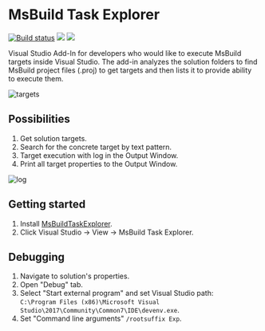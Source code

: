 # MsBuild Task Explorer

[![Build status](https://ci.appveyor.com/api/projects/status/aq6wyq5n3d6fn0p3?svg=true)](https://ci.appveyor.com/project/Serg046/msbuildtaskexplorer) [![](https://vsmarketplacebadge.apphb.com/version-short/saaseev.MsBuildTaskExplorer.svg)](https://marketplace.visualstudio.com/items?itemName=saaseev.MsBuildTaskExplorer) [![](https://vsmarketplacebadge.apphb.com/downloads-short/saaseev.MsBuildTaskExplorer.svg)](https://marketplace.visualstudio.com/items?itemName=saaseev.MsBuildTaskExplorer)

Visual Studio Add-In for developers who would like to execute MsBuild targets inside Visual Studio.
The add-in analyzes the solution folders to find MsBuild project files (.proj) to get targets and then lists it to provide ability to execute them.

![targets](https://i.imgur.com/rX79jVa.png)

## Possibilities
1. Get solution targets.
2. Search for the concrete target by text pattern.
3. Target execution with log in the Output Window.
4. Print all target properties to the Output Window.

![log](http://i.imgur.com/b2J7mo7.png)

## Getting started
1. Install [MsBuildTaskExplorer](https://marketplace.visualstudio.com/items?itemName=saaseev.MsBuildTaskExplorer).
2. Click Visual Studio -> View -> MsBuild Task Explorer.

## Debugging
1. Navigate to solution's properties.
2. Open "Debug" tab.
3. Select "Start external program" and set Visual Studio path:  
`C:\Program Files (x86)\Microsoft Visual Studio\2017\Community\Common7\IDE\devenv.exe`.
4. Set "Command line arguments" `/rootsuffix Exp`.
